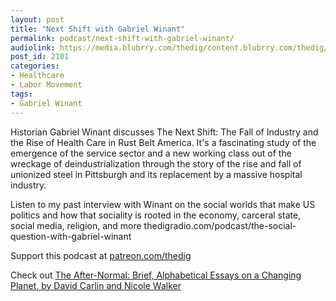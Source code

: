 ```yaml
---
layout: post
title: "Next Shift with Gabriel Winant"
permalink: podcast/next-shift-with-gabriel-winant/
audiolink: https://media.blubrry.com/thedig/content.blubrry.com/thedig/The_Dig-EP_339-Winant.mp3
post_id: 2101
categories: 
- Healthcare
- Labor Movement
tags: 
- Gabriel Winant
---
```


Historian Gabriel Winant discusses The Next Shift: The Fall of Industry and the Rise of Health Care in Rust Belt America. It's a fascinating study of the emergence of the service sector and a new working class out of the wreckage of deindustrialization through the story of the rise and fall of unionized steel in Pittsburgh and its replacement by a massive hospital industry.

Listen to my past interview with Winant on the social worlds that make US politics and how that sociality is rooted in the economy, carceral state, social media, religion, and more thedigradio.com/podcast/the-social-question-with-gabriel-winant

Support this podcast at [patreon.com/thedig](https://www.patreon.com/TheDig) 

Check out [The After-Normal: Brief, Alphabetical Essays on a Changing Planet, by David Carlin and Nicole Walker](https://www.rosemetalpress.com/books/the-after-normal)
